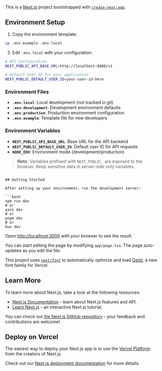 This is a [Next.js](https://nextjs.org) project bootstrapped with [`create-next-app`](https://nextjs.org/docs/app/api-reference/cli/create-next-app).

## Environment Setup

1. Copy the environment template:
```bash
cp .env.example .env.local
```

2. Edit `.env.local` with your configuration:
```bash
# API Configuration
NEXT_PUBLIC_API_BASE_URL=http://localhost:8080/v1

# Default User ID for your application
NEXT_PUBLIC_DEFAULT_USER_ID=your-user-id-here
```

### Environment Files

- **`.env.local`**: Local development (not tracked in git)
- **`.env.development`**: Development environment defaults
- **`.env.production`**: Production environment configuration
- **`.env.example`**: Template file for new developers

### Environment Variables

- **`NEXT_PUBLIC_API_BASE_URL`**: Base URL for the API backend
- **`NEXT_PUBLIC_DEFAULT_USER_ID`**: Default user ID for API requests
- **`NODE_ENV`**: Environment mode (development/production)

> **Note**: Variables prefixed with `NEXT_PUBLIC_` are exposed to the browser. Keep sensitive data in server-side only variables.
```

## Getting Started

After setting up your environment, run the development server:

```bash
npm run dev
# or
yarn dev
# or
pnpm dev
# or
bun dev
```

Open [http://localhost:3000](http://localhost:3000) with your browser to see the result.

You can start editing the page by modifying `app/page.tsx`. The page auto-updates as you edit the file.

This project uses [`next/font`](https://nextjs.org/docs/app/building-your-application/optimizing/fonts) to automatically optimize and load [Geist](https://vercel.com/font), a new font family for Vercel.

## Learn More

To learn more about Next.js, take a look at the following resources:

- [Next.js Documentation](https://nextjs.org/docs) - learn about Next.js features and API.
- [Learn Next.js](https://nextjs.org/learn) - an interactive Next.js tutorial.

You can check out [the Next.js GitHub repository](https://github.com/vercel/next.js) - your feedback and contributions are welcome!

## Deploy on Vercel

The easiest way to deploy your Next.js app is to use the [Vercel Platform](https://vercel.com/new?utm_medium=default-template&filter=next.js&utm_source=create-next-app&utm_campaign=create-next-app-readme) from the creators of Next.js.

Check out our [Next.js deployment documentation](https://nextjs.org/docs/app/building-your-application/deploying) for more details.
